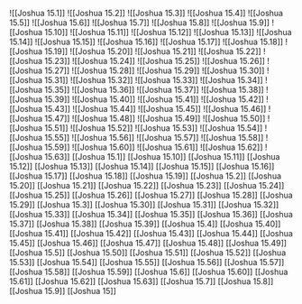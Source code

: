 ![[Joshua 15.1]]
![[Joshua 15.2]]
![[Joshua 15.3]]
![[Joshua 15.4]]
![[Joshua 15.5]]
![[Joshua 15.6]]
![[Joshua 15.7]]
![[Joshua 15.8]]
![[Joshua 15.9]]
![[Joshua 15.10]]
![[Joshua 15.11]]
![[Joshua 15.12]]
![[Joshua 15.13]]
![[Joshua 15.14]]
![[Joshua 15.15]]
![[Joshua 15.16]]
![[Joshua 15.17]]
![[Joshua 15.18]]
![[Joshua 15.19]]
![[Joshua 15.20]]
![[Joshua 15.21]]
![[Joshua 15.22]]
![[Joshua 15.23]]
![[Joshua 15.24]]
![[Joshua 15.25]]
![[Joshua 15.26]]
![[Joshua 15.27]]
![[Joshua 15.28]]
![[Joshua 15.29]]
![[Joshua 15.30]]
![[Joshua 15.31]]
![[Joshua 15.32]]
![[Joshua 15.33]]
![[Joshua 15.34]]
![[Joshua 15.35]]
![[Joshua 15.36]]
![[Joshua 15.37]]
![[Joshua 15.38]]
![[Joshua 15.39]]
![[Joshua 15.40]]
![[Joshua 15.41]]
![[Joshua 15.42]]
![[Joshua 15.43]]
![[Joshua 15.44]]
![[Joshua 15.45]]
![[Joshua 15.46]]
![[Joshua 15.47]]
![[Joshua 15.48]]
![[Joshua 15.49]]
![[Joshua 15.50]]
![[Joshua 15.51]]
![[Joshua 15.52]]
![[Joshua 15.53]]
![[Joshua 15.54]]
![[Joshua 15.55]]
![[Joshua 15.56]]
![[Joshua 15.57]]
![[Joshua 15.58]]
![[Joshua 15.59]]
![[Joshua 15.60]]
![[Joshua 15.61]]
![[Joshua 15.62]]
![[Joshua 15.63]]
[[Joshua 15.1]]
[[Joshua 15.10]]
[[Joshua 15.11]]
[[Joshua 15.12]]
[[Joshua 15.13]]
[[Joshua 15.14]]
[[Joshua 15.15]]
[[Joshua 15.16]]
[[Joshua 15.17]]
[[Joshua 15.18]]
[[Joshua 15.19]]
[[Joshua 15.2]]
[[Joshua 15.20]]
[[Joshua 15.21]]
[[Joshua 15.22]]
[[Joshua 15.23]]
[[Joshua 15.24]]
[[Joshua 15.25]]
[[Joshua 15.26]]
[[Joshua 15.27]]
[[Joshua 15.28]]
[[Joshua 15.29]]
[[Joshua 15.3]]
[[Joshua 15.30]]
[[Joshua 15.31]]
[[Joshua 15.32]]
[[Joshua 15.33]]
[[Joshua 15.34]]
[[Joshua 15.35]]
[[Joshua 15.36]]
[[Joshua 15.37]]
[[Joshua 15.38]]
[[Joshua 15.39]]
[[Joshua 15.4]]
[[Joshua 15.40]]
[[Joshua 15.41]]
[[Joshua 15.42]]
[[Joshua 15.43]]
[[Joshua 15.44]]
[[Joshua 15.45]]
[[Joshua 15.46]]
[[Joshua 15.47]]
[[Joshua 15.48]]
[[Joshua 15.49]]
[[Joshua 15.5]]
[[Joshua 15.50]]
[[Joshua 15.51]]
[[Joshua 15.52]]
[[Joshua 15.53]]
[[Joshua 15.54]]
[[Joshua 15.55]]
[[Joshua 15.56]]
[[Joshua 15.57]]
[[Joshua 15.58]]
[[Joshua 15.59]]
[[Joshua 15.6]]
[[Joshua 15.60]]
[[Joshua 15.61]]
[[Joshua 15.62]]
[[Joshua 15.63]]
[[Joshua 15.7]]
[[Joshua 15.8]]
[[Joshua 15.9]]
[[Joshua 15]]
